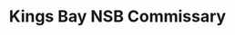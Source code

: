 ---
title: "Kings Bay NSB Commissary"
url: /kings-bay/kings-bay-nsb-commissary/
shop: Supermarkt
---